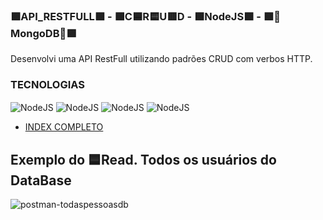 ### 🟪API_RESTFULL🟪 - 🟩C🟦R🟨U🟥D - 🟩NodeJS🟩 - 🟩🎲MongoDB🎲🟩
 Desenvolvi uma API RestFull utilizando padrões CRUD com verbos HTTP.
 
### TECNOLOGIAS
 <div style="display: inline-block">
   <img align="center" alt="NodeJS" src="https://img.shields.io/badge/Visual_Studio-5C2D91?style=for-the-badge&logo=visual%20studio&logoColor=white"/>
   <img align="center" alt="NodeJS" src="https://img.shields.io/badge/Node.js-43853D?style=for-the-badge&logo=node.js&logoColor=white"/>
   <img align="center" alt="NodeJS" src="https://img.shields.io/badge/GIT-E44C30?style=for-the-badge&logo=git&logoColor=white"/>
   <img align="center" alt="NodeJS" src="https://img.shields.io/badge/MongoDB-4EA94B?style=for-the-badge&logo=mongodb&logoColor=white"/>
 </div><br>

- [INDEX COMPLETO](https://github.com/FelipePinheiroRegina/API_RESTful-NodeJS-MongoDB/blob/main/index.js)
 
 Exemplo do 🟦Read. Todos os usuários do DataBase
 ---
![postman-todaspessoasdb](https://github.com/FelipePinheiroRegina/API_RESTful-NodeJS-MongoDB/assets/113048688/8ea7c0ba-db54-4e6a-9815-0022d594345b)




